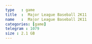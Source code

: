 ```yaml
---
type   : game
title  :  Major League Baseball 2K11
name   :  Major League Baseball 2K11
categories: [game]
telegram : 1079
size : 2.1 GB
---
```



